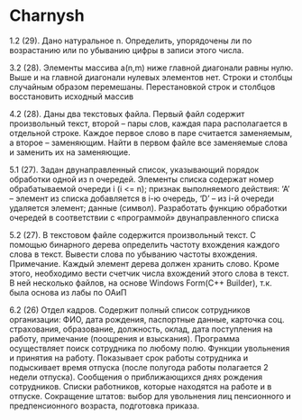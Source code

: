# Charnysh

1.2 (29). Дано натуральное n. Определить, упорядочены ли по возрастанию или по убыванию цифры в записи этого числа.

3.2 (28). Элементы массива a(n,m) ниже главной диагонали равны нулю.
Выше и на главной диагонали нулевых элементов нет. Строки и
столбцы случайным образом перемешаны. Перестановкой строк и
столбцов восстановить исходный массив

4.2 (28). Даны два текстовых файла. Первый файл содержит произвольный
текст, второй – пары слов, каждая пара располагается в отдельной
строке. Каждое первое слово в паре считается заменяемым, а второе
– заменяющим. Найти в первом файле все заменяемые слова и
заменить их на заменяющие.

5.1 (27). Задан двунаправленный список, указывающий порядок обработки
одной из n очередей. Элементы списка содержат номер
обрабатываемой очереди i (i <= n); признак выполняемого
действия: ‘А’ – элемент из списка добавляется в i-ю очередь, ‘D’ –
из i-й очереди удаляется элемент; данные (символ). Разработать
функцию обработки очередей в соответствии с «программой»
двунаправленного списка

5.2 (27). В текстовом файле содержится произвольный текст. С помощью
бинарного дерева определить частоту вхождения каждого слова в
текст. Вывести слова по убыванию частоты вхождения.
Примечание. Каждый элемент дерева должен хранить слово.
Кроме этого, необходимо вести счетчик числа вхождений этого
слова в текст.
В ней несколько файлов, на основе Windows Form(C++ Builder), т.к. была основа из лабы по ОАиП

6.2 (26) Отдел кадров. Содержит полный список сотрудников организации:
ФИО, дата рождения, паспортные данные, карточка соц.
страхования, образование, должность, оклад, дата поступления на работу, примечание (поощрения и взыскания). Программа
осуществляет поиск сотрудника по любому полю. Функции
увольнения и принятия на работу. Показывает срок работы
сотрудника и подыскивает время отпуска (после полугода работы
полагается 2 недели отпуска). Сообщения о приближающихся днях
рождения сотрудников. Списки работников, которые находятся на
работе и в отпуске. Сокращение штатов: выбор для увольнения лиц
пенсионного и предпенсионного возраста, подготовка приказа. 
